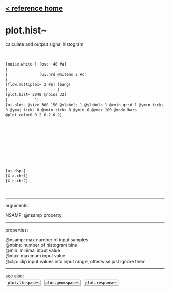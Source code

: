 [< reference home](ceammc_lib.html)
---

# plot.hist~


calculate and output signal histogram

```


[noise.white~] [osc~ 40 #a]
|
|              [ui.hrd @nitems 2 #c]
|
[flow.multiplex~ 2 #b] [bang(
|                      |
[plot.hist~ 2048 @nbins 32]
|            ^|.
[ui.plot~ @size 300 150 @xlabels 1 @ylabels 1 @xmin_grid 1 @ymin_ticks 0 @ymaj_ticks 0 @xmin_ticks 0 @ymin 0 @ymax 100 @mode bars @plot_color0 0.2 0.2 0.2]










[ui.dsp~]
[X a->b:1]
[X c->b:2]

            
```

---
arguments:

NSAMP: @nsamp property<br>

---
properties:

@nsamp: max
            number of input samples<br>
@nbins: number of
            histogram bins<br>
@min: minimal input value<br>
@max: maximum input value<br>
@clip: clip input values into input
            range, otherwise just ignore them<br>

---
see also:<br>
[![plot.linspace~](img/object_plot.linspace~.png)](plot.linspace~.html)
[![plot.geomspace~](img/object_plot.geomspace~.png)](plot.geomspace~.html)
[![plot.response~](img/object_plot.response~.png)](plot.response~.html)

